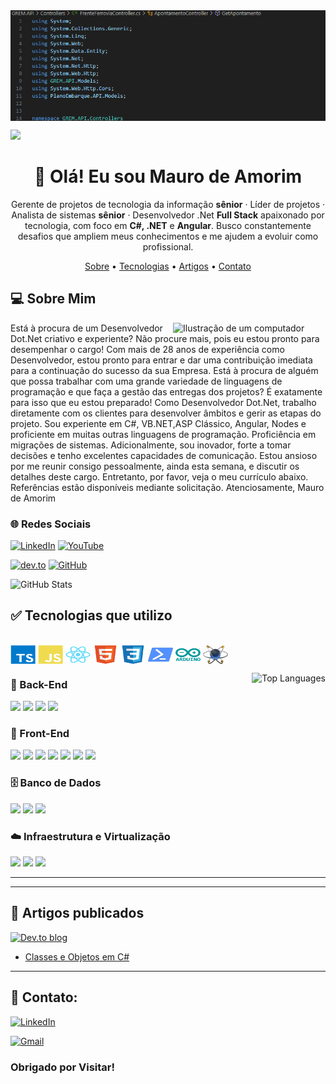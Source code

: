 
<!-- <img src="src/assets/Gif_Lofi_GitHub.gif" alt="Capa" width="1920px" align="center"> -->
<img src="src/assets/VisualStudioScroll.gif" alt="Capa" width="1920px" align="center">

![](https://komarev.com/ghpvc/?username=mdawebbr&color=006bed)

<h1 align="center">👋 Olá! Eu sou Mauro de Amorim</h1>

<p align="center">
Gerente de projetos de tecnologia da informação <strong>sênior</strong> · Líder de projetos · Analista de sistemas <strong>sênior</strong> · Desenvolvedor .Net <strong>Full Stack</strong> apaixonado por tecnologia, com foco em <strong>C#, .NET</strong> e <strong>Angular</strong>. Busco constantemente desafios que ampliem meus conhecimentos e me ajudem a evoluir como profissional.
</p>

<p align="center">
  <a href="#sobre">Sobre</a> • 
  <a href="#tecnologias">Tecnologias</a> • 
  <!-- <a href="#projetos">Projetos</a> •  -->
  <a href="#artigos">Artigos</a> • 
  <a href="#contato">Contato</a>
</p>

<h2 id="sobre">💻 Sobre Mim</h2>

<img src="src/assets/CadeiraComputador.gif" alt="Ilustração de um computador" width="244px" align="right"/>

Está à procura de um Desenvolvedor Dot.Net criativo e experiente? Não procure mais, pois eu estou
pronto para desempenhar o cargo! Com mais de 28 anos de experiência como Desenvolvedor, estou pronto
para entrar e dar uma contribuição imediata para a continuação do sucesso da sua Empresa.
Está à procura de alguém que possa trabalhar com uma grande variedade de linguagens de programação
e que faça a gestão das entregas dos projetos? É exatamente para isso que eu estou preparado! Como
Desenvolvedor Dot.Net, trabalho diretamente com os clientes para desenvolver âmbitos e gerir as etapas
do projeto. Sou experiente em C#, VB.NET,ASP Clássico, Angular, Nodes e proficiente em muitas outras
linguagens de programação. Proficiência em migrações de sistemas. Adicionalmente, sou inovador, forte
a tomar decisões e tenho excelentes capacidades de comunicação.
Estou ansioso por me reunir consigo pessoalmente, ainda esta semana, e discutir os detalhes deste cargo.
Entretanto, por favor, veja o meu currículo abaixo. Referências estão disponíveis mediante solicitação.
Atenciosamente,
Mauro de Amorim

### 🌐 Redes Sociais


[![LinkedIn](https://img.shields.io/badge/LinkedIn-mauro--de--amorim--677152126-0A66C2?style=for-the-badge&logo=linkedin&logoColor=white)](https://www.linkedin.com/in/mauro-de-amorim-677152126) [![YouTube](https://img.shields.io/badge/YouTube-maurodeamorim3229-FF0000?style=for-the-badge&logo=youtube&logoColor=white)](https://www.youtube.com/@maurodeamorim3229)

[![dev.to](https://img.shields.io/badge/dev.to-mauro_deamorim_2fc134fd3-0A0A0A?style=for-the-badge&logo=devdotto&logoColor=white)](https://dev.to/mauro_deamorim_2fc134fd3) [![GitHub](https://img.shields.io/badge/GitHub-maurodeamorim3229-000000?style=for-the-badge&logo=github&logoColor=white)](https://www.youtube.com/@maurodeamorim3229)

<!-- [![Instagram](https://img.shields.io/badge/Instagram-@felipe.f.amorim.dev-E4405F?style=for-the-badge&logo=instagram&logoColor=white)](https://www.instagram.com/felipe.f.amorim.dev/) -->
<!-- [![Figma](https://img.shields.io/badge/Figma-felipefamorim-F24E1E?style=for-the-badge&logo=figma&logoColor=white)](https://dev.to/mauro_deamorim) -->


<img src="https://github-readme-stats.vercel.app/api?username=Mauro-Amorim-Dev&show_icons=true&theme=default" alt="GitHub Stats"/>


<h2 id="tecnologias">✅ Tecnologias que utilizo</h2>

<p>
<div style="display: inline_block"><br>
  <!-- <img align="center" alt="MDA-Dot.Net" height="30" width="40" src="src/assets/dot-net-plain-wordmark.svg">
  <img align="center" alt="MDA-Csharp" height="30" width="40" src="src/assets/csharp-original.svg">	
  <img align="center" alt="MDA-Angular" height="30" width="40" src="src/assets/angular-original.svg">	 -->
  <img align="center" alt="MDA-Ts" height="30" width="40" src="https://raw.githubusercontent.com/devicons/devicon/master/icons/typescript/typescript-plain.svg">	
  <img align="center" alt="MDA-Js" height="30" width="40" src="https://raw.githubusercontent.com/devicons/devicon/master/icons/javascript/javascript-plain.svg">
  <img align="center" alt="MDA-React" height="30" width="40" src="https://raw.githubusercontent.com/devicons/devicon/master/icons/react/react-original.svg">
  <img align="center" alt="MDA-HTML" height="30" width="40" src="https://raw.githubusercontent.com/devicons/devicon/master/icons/html5/html5-original.svg">
  <img align="center" alt="MDA-CSS" height="30" width="40" src="https://raw.githubusercontent.com/devicons/devicon/master/icons/css3/css3-original.svg">
  <img align="center" alt="MDA-PowerShell" height="30" width="40" src="https://raw.githubusercontent.com/devicons/devicon/master/icons/powershell/powershell-original.svg">
  <img align="center" alt="MDA-Arduino" height="30" width="40" src="https://raw.githubusercontent.com/devicons/devicon/master/icons/arduino/arduino-original-wordmark.svg">
  <img align="center" alt="MDA-Proteus" height="30" width="40" src="src/assets/proteus.svg">
</div>
</p>

<img src="https://github-readme-stats.vercel.app/api/top-langs/?username=Mauro-Amorim-Dev&layout=compact" alt="Top Languages" align="right"/>

### 🧠 Back-End
<p>
  <img src="https://img.shields.io/badge/C%23-239120?style=for-the-badge&logo=csharp&logoColor=white"/>
  <img src="https://img.shields.io/badge/.NET-512BD4?style=for-the-badge&logo=dotnet&logoColor=white"/>
  <img src="https://img.shields.io/badge/Java-F80000?style=for-the-badge&logo=openjdk&logoColor=white"/>
  <img src="https://img.shields.io/badge/Spring_Boot-6DB33F?style=for-the-badge&logo=springboot&logoColor=white"/>
</p>

### 🎨 Front-End
<p>
  <img src="https://img.shields.io/badge/HTML5-E34F26?style=for-the-badge&logo=html5&logoColor=white"/>
  <img src="https://img.shields.io/badge/CSS3-1572B6?style=for-the-badge&logo=css3&logoColor=white"/>
  <img src="https://img.shields.io/badge/SASS-CC6699?style=for-the-badge&logo=sass&logoColor=white"/>
  <img src="https://img.shields.io/badge/JavaScript-F7DF1E?style=for-the-badge&logo=javascript&logoColor=black"/>
  <img src="https://img.shields.io/badge/Angular-DD0031?style=for-the-badge&logo=angular&logoColor=white"/>
  <img src="https://img.shields.io/badge/Tailwind_CSS-06B6D4?style=for-the-badge&logo=tailwindcss&logoColor=white"/>
  <img src="https://img.shields.io/badge/Bootstrap-7952B3?style=for-the-badge&logo=bootstrap&logoColor=white"/>
</p>

### 🗄️ Banco de Dados
<p>
  <img src="https://img.shields.io/badge/SQL_Server-CC2927?style=for-the-badge&logo=microsoftsqlserver&logoColor=white"/>
  <img src="https://img.shields.io/badge/MySQL-4479A1?style=for-the-badge&logo=mysql&logoColor=white"/>
  <img src="https://img.shields.io/badge/MongoDB-47A248?style=for-the-badge&logo=mongodb&logoColor=white"/>
</p>

### ☁️ Infraestrutura e Virtualização
<p>
  <img src="https://img.shields.io/badge/Docker-2496ED?style=for-the-badge&logo=docker&logoColor=white"/>
  <img src="https://img.shields.io/badge/Kubernetes-326CE5?style=for-the-badge&logo=kubernetes&logoColor=white"/>
  <img src="https://img.shields.io/badge/Linux-000000?style=for-the-badge&logo=linux&logoColor=white"/>
</p>

---

<!-- <h2 id="projetos">🚀 Projetos em destaque</h2>

### ✨ [ListiFy](https://www.listify.com.br)
Sistema para organização de itens (livros, CDs, revistas, etc.) com interface moderna e responsiva.

- 🧰 **Tecnologias**: .NET, SQL Server, Angular 16, TailwindCSS  
- 🔍 **Funcionalidades**: Busca em tempo real, carrossel de imagens, API RESTful -->

---

<h2 id="artigos">📝 Artigos publicados</h2>

[![Dev.to blog](https://img.shields.io/badge/dev.to-0A0A0A?style=for-the-badge&logo=dev.to&logoColor=white)](https://dev.to/felipeamorimdev)

- [Classes e Objetos em C#](https://dev.to/mauro_deamorim_2fc134fd3/classes-e-objetos-em-c-net-6ll)
<!-- - [Métodos Assíncronos](https://dev.to/felipeamorimdev/metodos-assincronos-uma-abordagem-no-desenvolvimento-de-software-3l0g) -->
<!-- - [O que é Lazy Loading](https://dev.to/felipeamorimdev/o-que-e-lazy-loading-g1i) -->

---

<!-- <h2>🖌️ Figma</h2>

[![Figma](https://img.shields.io/badge/Figma-%23F24E1E.svg?style=for-the-badge&logo=figma&logoColor=white)](https://www.figma.com/@felipefamorim)


Explore meus projetos de UI/UX no Figma:  
**[Acesse meu perfil no Figma](https://www.figma.com/@felipefamorim)** -->

<h2 id="contato">💬 Contato:</h2>

<p>

[![LinkedIn](https://img.shields.io/badge/LinkedIn-mauro--de--amorim--677152126-0A66C2?style=for-the-badge&logo=linkedin&logoColor=white)](https://www.linkedin.com/in/mauro-de-amorim-677152126)

[![Gmail](https://img.shields.io/badge/Gmail-maurodeamorim1@gmail.com-D14836?style=for-the-badge&logo=gmail&logoColor=white)](mailto:maurodeamorim1@gmail.com)

</p>

<h3>Obrigado por Visitar!</h3>

